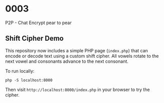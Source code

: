 # 0003

P2P - Chat Encrypt pear to pear

## Shift Cipher Demo

This repository now includes a simple PHP page (`index.php`) that can encode or decode text using a custom shift cipher. All vowels rotate to the next vowel and consonants advance to the next consonant.

To run locally:

```
php -S localhost:8000
```

Then visit `http://localhost:8000/index.php` in your browser to try the cipher.
